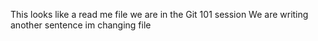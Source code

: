This looks like a read me file
we are in the Git 101 session
We are writing another sentence
im changing file